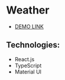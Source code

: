 # Weather
- [DEMO LINK](https://vmamchur.github.io/weather/)

## Technologies:
- React.js
- TypeScript
- Material UI
